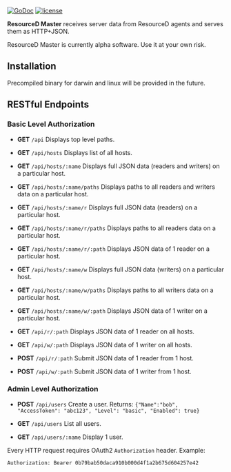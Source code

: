[![GoDoc](https://godoc.org/github.com/resourced/resourced-master?status.svg)](http://godoc.org/github.com/resourced/resourced-master) [![license](http://img.shields.io/badge/license-MIT-red.svg?style=flat)](https://raw.githubusercontent.com/resourced/resourced-master/master/LICENSE.md)

**ResourceD Master** receives server data from ResourceD agents and serves them as HTTP+JSON.

ResourceD Master is currently alpha software. Use it at your own risk.


## Installation

Precompiled binary for darwin and linux will be provided in the future.


## RESTful Endpoints

### Basic Level Authorization

* **GET** `/api` Displays top level paths.

* **GET** `/api/hosts` Displays list of all hosts.

* **GET** `/api/hosts/:name` Displays full JSON data (readers and writers) on a particular host.

* **GET** `/api/hosts/:name/paths` Displays paths to all readers and writers data on a particular host.

* **GET** `/api/hosts/:name/r` Displays full JSON data (readers) on a particular host.

* **GET** `/api/hosts/:name/r/paths` Displays paths to all readers data on a particular host.

* **GET** `/api/hosts/:name/r/:path` Displays JSON data of 1 reader on a particular host.

* **GET** `/api/hosts/:name/w` Displays full JSON data (writers) on a particular host.

* **GET** `/api/hosts/:name/w/paths` Displays paths to all writers data on a particular host.

* **GET** `/api/hosts/:name/w/:path` Displays JSON data of 1 writer on a particular host.

* **GET** `/api/r/:path` Displays JSON data of 1 reader on all hosts.

* **GET** `/api/w/:path` Displays JSON data of 1 writer on all hosts.

* **POST** `/api/r/:path` Submit JSON data of 1 reader from 1 host.

* **POST** `/api/w/:path` Submit JSON data of 1 writer from 1 host.


### Admin Level Authorization

* **POST** `/api/users` Create a user. Returns: `{"Name":"bob", "AccessToken": "abc123", "Level": "basic", "Enabled": true}`

* **GET** `/api/users` List all users.

* **GET** `/api/users/:name` Display 1 user.


Every HTTP request requires OAuth2 `Authorization` header. Example:
```
Authorization: Bearer 0b79bab50daca910b000d4f1a2b675d604257e42
```